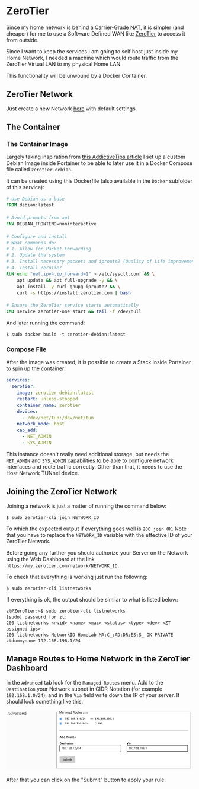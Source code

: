 # ZeroTier

Since my home network is behind a [Carrier-Grade NAT](https://en.wikipedia.org/wiki/Carrier-grade_NAT), it is simpler (and cheaper) for me to use a Software Defined WAN like [ZeroTier](https://www.zerotier.com/product/) to access it from outside.

Since I want to keep the services I am going to self host just inside my Home Network, I needed a machine which would route traffic from the ZeroTier Virtual LAN to my physical Home LAN.

This functionality will be unwound by a Docker Container.

## ZeroTier Network

Just create a new Network [here](https://my.zerotier.com/network) with default settings.

## The Container

### The Container Image

Largely taking inspiration from [this AddictiveTips article](https://www.addictivetips.com/ubuntu-linux-tips/how-to-use-zerotier-in-docker-on-linux/) I set up a custom Debian Image inside Portainer to be able to later use it in a Docker Compose file called `zerotier-debian`.

It can be created using this Dockerfile (also available in the `Docker` subfolder of this service):

```Dockerfile
# Use Debian as a base
FROM debian:latest

# Avoid prompts from apt
ENV DEBIAN_FRONTEND=noninteractive

# Configure and install
# What commands do:
# 1. Allow for Packet Forwarding
# 2. Update the system
# 3. Install necessary packets and iproute2 (Quality of Life improvement)
# 4. Install ZeroTier
RUN echo "net.ipv4.ip_forward=1" > /etc/sysctl.conf && \
    apt update && apt full-upgrade -y && \
    apt install -y curl gnupg iproute2 && \
    curl -s https://install.zerotier.com | bash

# Ensure the ZeroTier service starts automatically
CMD service zerotier-one start && tail -f /dev/null
```

And later running the command:

```shell
$ sudo docker build -t zerotier-debian:latest
```

### Compose File

After the image was created, it is possible to create a Stack inside Portainer to spin up the container:

```yaml
services:
  zerotier:
    image: zerotier-debian:latest
    restart: unless-stopped
    container_name: zerotier
    devices:
      - /dev/net/tun:/dev/net/tun
    network_mode: host
    cap_add:
      - NET_ADMIN
      - SYS_ADMIN
```

This instance doesn't really need additional storage, but needs the `NET_ADMIN` and `SYS_ADMIN` capabilities to be able to configure network interfaces and route traffic correctly. Other than that, it needs to use the Host Network TUNnel device.

## Joining the ZeroTier Network

Joining a network is just a matter of running the command below:

```shell
$ sudo zerotier-cli join NETWORK_ID
```

To which the expected output if everything goes well is `200 join OK`. Note that you have to replace the `NETWORK_ID` variable with the effective ID of your ZeroTier Network.

Before going any further you should authorize your Server on the Network using the Web Dashboard at the link `https://my.zerotier.com/network/NETWORK_ID`.

To check that everything is working just run the following:

```shell
$ sudo zerotier-cli listnetworks
```

If everything is ok, the output should be similar to what is listed below:

```console
zt@ZeroTier:~$ sudo zerotier-cli listnetworks
[sudo] password for zt: 
200 listnetworks <nwid> <name> <mac> <status> <type> <dev> <ZT assigned ips>
200 listnetworks NetworkID HomeLab MA:C_:AD:DR:ES:S_ OK PRIVATE ztdummyname 192.168.196.1/24
```

## Manage Routes to Home Network in the ZeroTier Dashboard

In the `Advanced` tab look for the `Managed Routes` menu. Add to the `Destination` your Network subnet in CIDR Notation (for example `192.168.1.0/24`), and in the `Via` field write down the IP of your server. It should look something like this:

![Routes](Routes.png)

After that you can click on the "Submit" button to apply your rule.